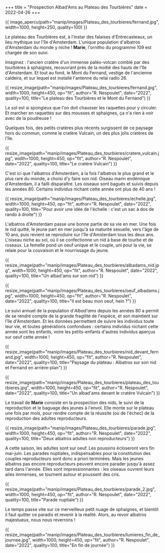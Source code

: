 +++
title = "Prospection Albad'Ams au Plateau des Tourbières"
date = 2022-04-26
+++

{{ image_apercu(path="manip/images/Plateau_des_tourbieres/fernand.jpg", width=1000, height=250, quality=100) }}

Le plateau des Tourbières est, à l'instar des falaises d'Entrecasteaux, un lieu mythique sur l'île d'Amsterdam. L'unique population d'albatros d'Amsterdam du monde y niche ! **Marie**, l'ornitho du programme 109 est chargée de son suivi.

<!-- more -->

Imaginez : l'ancien cratère d'un immense paléo-volcan comblé par des tourbières à sphaignes, recouvrant près de la moitié des hauts de l'île d'Amsterdam. Et tout au fond, le Mont du Fernand, vestige de l'ancienne caldeira, et sur lequel est installé l'antenne du relai radio 26. 

{{ resize_image(path="manip/images/Plateau_des_tourbieres/fernand.jpg", width=1000, height=450, op="fit", author="R. Nespoulet", date="2022", quality=100, title="Le plateau des Tourbières et le Mont du Fernand") }}

Le sol est si spongieux que l'on doit chausser les raquettes pour y circuler. Et marcher en raquettes sur des mousses et sphaignes, ça n'a rien à voir avec de la poudreuse !

Quelques fois, des petits cratères plus récents surgissent de ce paysage hors du commun, comme le cratère Vulcain, un des plus jolis cratères de l'île.

{{ resize_image(path="manip/images/Plateau_des_tourbieres/cratere_vulcain.jpg", width=1000, height=450, op="fit", author="R. Nespoulet", date="2022", quality=100, title="Le cratère Vulcain") }}



C'est ici que l'albatros d'Amsterdam, à la fois l'albatros le plus grand et le plus rare du monde, a choisi d'y faire son nid. Oiseau marin endémique d'Amsterdam, il a failli disparaître. Les oiseaux sont bagués et suivis depuis les années 80. Certains individus nichant cette année ont plus de 40 ans !


{{ resize_image(path="manip/images/Plateau_des_tourbieres/echelle.jpg", width=1000, height=450, op="fit", author="R. Nespoulet", date="2022", quality=100, title="Pour avoir une idée de l'échelle : c'est un sac à dos de rando à droite") }}


L'albatros d'Amsterdam passe une bonne partie de sa vie en mer. Une fois le nid quitté, le jeune part en mer jusqu'à sa maturité sexuelle, vers l'âge de 10 ans, puis revient se reproduire sur l'île d'Amsterdam tous les deux ans. L'oiseau niche au sol, où il se confectionne un nid à base de tourbe et de roseaux. La femelle pond un oeuf unique et le couple, uni pour la vie, se relaie pour la couvaison et le nourrissage du jeune. 

{{ resize_image(path="manip/images/Plateau_des_tourbieres/albadams_nid.jpg", width=1000, height=450, op="fit", author="R. Nespoulet", date="2022", quality=100, title="Un albad'ams sur son nid") }}

{{ resize_image(path="manip/images/Plateau_des_tourbieres/oeuf_albadams.jpg", width=1000, height=450, op="fit", author="R. Nespoulet", date="2022", quality=100, title="Il est beau mon oeuf, hein ?") }}

Le suivi annuel de la population d'*Albad'ams* depuis les années 80 a permit de se rendre compte de la grande fragilité de l'espèce, et son maintient sur l'île d'Amsterdam. Et les données permettent de suivre les individus toute leur vie, et toutes générations confondues : certains individus nichant cette année sont les enfants, voire les petits-enfants d'autres individus aperçus sur oeuf cette année ! 

{{ resize_image(path="manip/images/Plateau_des_tourbieres/nid_devant_fernand.jpg", width=1000, height=450, op="fit", author="R. Nespoulet", date="2022", quality=100, title="Paysage du plateau : Albatros sur son nid et Fernand en arrière-plan") }}


{{ resize_image(path="manip/images/Plateau_des_tourbieres/plateau_des_tourbieres.jpg", width=1000, height=450, op="fit", author="R. Nespoulet", date="2022", quality=100, title="Un albad'ams devant le cratère Vulcain") }}

Le travail de **Marie** consiste en la prospection des nids, le suivi de la reproduction et le baguage des jeunes à l'envol. Elle monte sur le plateau une fois par mois, pour rendre compte de la réussite (ou de l'échec) de la reproduction des adultes reproducteurs. 

{{ resize_image(path="manip/images/Plateau_des_tourbieres/parade.jpg", width=1000, height=450, op="fit", author="R. Nespoulet", date="2022", quality=100, title="Deux albatros adultes non reproducteurs") }}


A cette saison, les adultes sont sur oeuf. Les poussins écloseront vers fin mai-juin. Les parades nuptiales, indispensables pour la constitution des couples reproducteurs sont donc a priori terminées. Mais les jeunes albatros pas encore reproducteurs peuvent encore parader jusqu'à assez tard dans l'année. Elles sont impressionnantes : les oiseaux ouvrent leurs ailes immenses, se tournent autour et poussent des cris. 


{{ resize_image(path="manip/images/Plateau_des_tourbieres/parade_2.jpg", width=1000, height=450, op="fit", author="R. Nespoulet", date="2022", quality=100, title="Parade nuptiale") }}

Le temps passe vite sur ce merveilleux petit nuage de sphaignes, et bientôt il faut quitter ce paradis et revenir à la réalité. Alors, au revoir albatros majestueux, nous nous reverrons !

{{ resize_image(path="manip/images/Plateau_des_tourbieres/lumieres_fin_de_journee.jpg", width=1000, height=450, op="fit", author="R. Nespoulet", date="2022", quality=100, title="En fin de journée") }}







